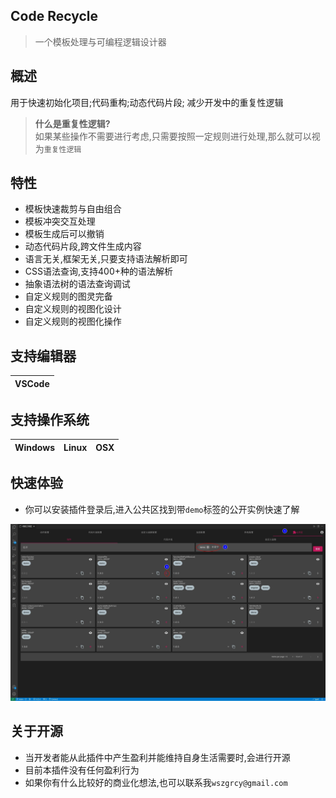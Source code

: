 ## Code Recycle
> 一个模板处理与可编程逻辑设计器

## 概述

用于快速初始化项目;代码重构;动态代码片段;
减少开发中的重复性逻辑

> **什么是重复性逻辑?**  
> 如果某些操作不需要进行考虑,只需要按照一定规则进行处理,那么就可以视为`重复性逻辑`


## 特性
- 模板快速裁剪与自由组合
- 模板冲突交互处理
- 模板生成后可以撤销
- 动态代码片段,跨文件生成内容
- 语言无关,框架无关,只要支持语法解析即可
- CSS语法查询,支持400+种的语法解析
- 抽象语法树的语法查询调试
- 自定义规则的图灵完备
- 自定义规则的视图化设计
- 自定义规则的视图化操作

## 支持编辑器
|VSCode|
|-|

## 支持操作系统
| Windows  | Linux | OSX |
| ------- | ------- | ---- |

## 快速体验
- 你可以安装插件登录后,进入公共区找到带`demo`标签的公开实例快速了解

![公共区](./image/公共区.jpg)

## 关于开源

- 当开发者能从此插件中产生盈利并能维持自身生活需要时,会进行开源
- 目前本插件没有任何盈利行为
- 如果你有什么比较好的商业化想法,也可以联系我`wszgrcy@gmail.com`